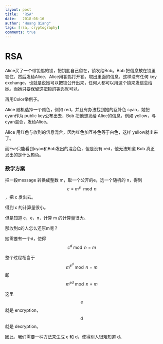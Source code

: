 ```yaml
---
layout: post
title:  "RSA"
date:   2018-08-16
author: "Huang Qiang"
tags: [rsa, cryptography]
comments: true
---
```


# RSA

Alice买了一个带钥匙的锁，把钥匙自己留在，锁发给Bob。Bob 把信息放在锁里锁住，然后发给Alice，Alice用钥匙打开锁，取出里面的信息。这样没有任何 key exchange。也就是说她可以把锁公开出来，任何人都可以用这个锁来发信息给她。而她只要保留这把锁的钥匙就可以。

再用Color举例子。

Alice 随机选择一个颜色，例如 red，并且有办法找到她的互补色 cyan，她把cyan作为 public key公布出去，Bob 把他想发给 Alice的信息，例如 yellow，与cyan混合，发给Alice。

Alice 用红色与收到的信息混合，因为红色加互补色等于白色，这样 yellow就出来了。

而Eve只能看到cyan和Bob发出的混合色，但是没有 red，他无法知道 Bob 真正发出的是什么颜色。

### 数学方案


把一段message 转换成整数 m，取一个公开的e，选一个随机的 n，得到 $$c = m^e \mod n$$，把 c 发出去。

得到 c 的计算量很小。

但是知道 c，e，n，计算 m 的计算量很大。

那收到c的人怎么还原m呢？

她需要有一个d，使得 $$c^d \bmod n = m$$

整个过程相当于 $$m^{e^d} \bmod n = m$$ 即 $$m^{ed} \bmod n = m$$

这里 $$e$$ 就是 encryption，$$d$$ 就是 decryption。

因此，我们需要一种方法来生成 e 和 d，使得别人很难知道 d。